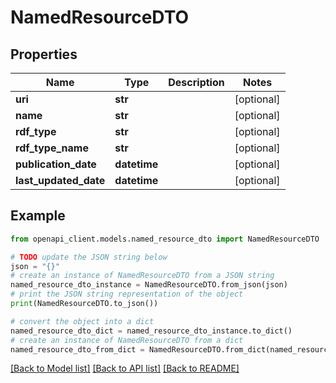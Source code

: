 # NamedResourceDTO


## Properties

Name | Type | Description | Notes
------------ | ------------- | ------------- | -------------
**uri** | **str** |  | [optional] 
**name** | **str** |  | [optional] 
**rdf_type** | **str** |  | [optional] 
**rdf_type_name** | **str** |  | [optional] 
**publication_date** | **datetime** |  | [optional] 
**last_updated_date** | **datetime** |  | [optional] 

## Example

```python
from openapi_client.models.named_resource_dto import NamedResourceDTO

# TODO update the JSON string below
json = "{}"
# create an instance of NamedResourceDTO from a JSON string
named_resource_dto_instance = NamedResourceDTO.from_json(json)
# print the JSON string representation of the object
print(NamedResourceDTO.to_json())

# convert the object into a dict
named_resource_dto_dict = named_resource_dto_instance.to_dict()
# create an instance of NamedResourceDTO from a dict
named_resource_dto_from_dict = NamedResourceDTO.from_dict(named_resource_dto_dict)
```
[[Back to Model list]](../README.md#documentation-for-models) [[Back to API list]](../README.md#documentation-for-api-endpoints) [[Back to README]](../README.md)


